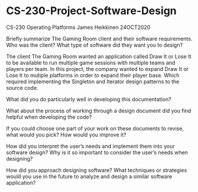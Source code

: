 # CS-230-Project-Software-Design

CS-230 Operating Platforms
James Heikkinen
24OCT2020

Briefly summarize The Gaming Room client and their software requirements. Who was the client? What type of software did they want you to design?

The client The Gaming Room wanted an application called Draw It or Lose It to be available to run multiple game sessions with multiple teams and players per team. 
In this project, the company wanted to expand Draw It or Lose It to mutiple platforms in order to expand their player base. Which required implementing the Singleton and Iterator design patterns to the source code. 

What did you do particularly well in developing this documentation?


What about the process of working through a design document did you find helpful when developing the code?


If you could choose one part of your work on these documents to revise, what would you pick? How would you improve it?


How did you interpret the user’s needs and implement them into your software design? Why is it so important to consider the user’s needs when designing?


How did you approach designing software? What techniques or strategies would you use in the future to analyze and design a similar software application?
